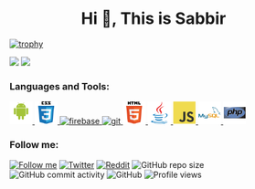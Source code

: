 <h1 align="center">Hi 👋, This is Sabbir</h1>

[![trophy](https://github-profile-trophy.vercel.app/?username=sabbir-21)](https://github.com/sabbir-21)

<p align="left"><img height="170em" src="https://github-readme-stats-eight-theta.vercel.app/api?username=sabbir-21&show_icons=true&theme=algolia&include_all_commits=true&count_private=true"/> <img height="170em" src="https://github-readme-stats-eight-theta.vercel.app/api/top-langs/?username=sabbir-21&layout=compact&langs_count=8&theme=algolia"/></p>

<h3 align="left">Languages and Tools:</h3>
<p align="left"> <a href="https://developer.android.com" target="_blank"> <img src="https://raw.githubusercontent.com/devicons/devicon/master/icons/android/android-original-wordmark.svg" alt="android" width="40" height="40"/> </a> <a href="https://www.w3schools.com/css/" target="_blank"> <img src="https://raw.githubusercontent.com/devicons/devicon/master/icons/css3/css3-original-wordmark.svg" alt="css3" width="40" height="40"/> </a> <a href="https://firebase.google.com/" target="_blank"> <img src="https://www.vectorlogo.zone/logos/firebase/firebase-icon.svg" alt="firebase" width="40" height="40"/> </a> <a href="https://git-scm.com/" target="_blank"> <img src="https://www.vectorlogo.zone/logos/git-scm/git-scm-icon.svg" alt="git" width="40" height="40"/> </a> <a href="https://www.w3.org/html/" target="_blank"> <img src="https://raw.githubusercontent.com/devicons/devicon/master/icons/html5/html5-original-wordmark.svg" alt="html5" width="40" height="40"/> </a> <a href="https://www.java.com" target="_blank"> <img src="https://raw.githubusercontent.com/devicons/devicon/master/icons/java/java-original.svg" alt="java" width="40" height="40"/> </a> <a href="https://developer.mozilla.org/en-US/docs/Web/JavaScript" target="_blank"> <img src="https://raw.githubusercontent.com/devicons/devicon/master/icons/javascript/javascript-original.svg" alt="javascript" width="40" height="40"/> </a> <a href="https://www.mysql.com/" target="_blank"> <img src="https://raw.githubusercontent.com/devicons/devicon/master/icons/mysql/mysql-original-wordmark.svg" alt="mysql" width="40" height="40"/> </a> <a href="https://www.php.net" target="_blank"> <img src="https://raw.githubusercontent.com/devicons/devicon/master/icons/php/php-original.svg" alt="php" width="40" height="40"/> </a> </p>

<h3 align="left">Follow me:</h3>

[![Follow me](https://img.shields.io/github/followers/sabbir-21?label=sabbir-21&style=social)](https://github.com/sabbir-21)
[![Twitter](https://img.shields.io/twitter/follow/SabbirA58223088?label=sabbir&style=social)](https://twitter.com/SabbirA58223088)
[![Reddit](https://img.shields.io/reddit/user-karma/link/sabbir299?style=social)](https://www.reddit.com/user/sabbir299)
![GitHub repo size](https://img.shields.io/github/repo-size/sabbir-21/sabbir-21?color=red)
![GitHub commit activity](https://img.shields.io/github/commit-activity/m/sabbir-21/sabbir-21)
![GitHub](https://img.shields.io/github/license/sabbir-21/sabbir-21)
![Profile views](https://gpvc.arturio.dev/sabbir-21)

